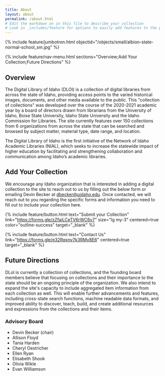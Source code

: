 ```yaml
---
title: About
layout: about
permalink: /about.html
# Edit the markdown on in this file to describe your collection
# Look in _includes/feature for options to easily add features to the page
---
```


{% include feature/jumbotron.html objectid="/objects/small/albion-state-normal-school_sm.jpg" %} 

{% include feature/nav-menu.html sections="Overview;Add Your Collection;Future Directions" %}

## Overview

The Digital Library of Idaho (DLOI) is a collection of digital libraries from across the state of Idaho, providing access points to the varied historical images, documents, and other media available to the public. This "collection of collections" was developed over the course of the 2020-2021 academic year by a board of directors drawn from librarians from the University of Idaho, Boise State University, Idaho State University and the Idaho Commission for Libraries. The site currently features over 150 collections from 6 organizations from across the state that can be searched and browsed by subject matter, material type, date range, and location. 

The Digital Library of Idaho is the first initiative of the Network of Idaho Academic Libraries (NIAL), which seeks to increase the statewide impact of higher education by facilitating and strengthening collaboration and communication among Idaho’s academic libraries.

## Add Your Collection

We encourage any Idaho organization that is interested in adding a digital collection to the site to reach out to us by filling out the below form or emailing Devin Becker at dbecker@uidaho.edu. Once contacted, we will reach out to you regarding the specific forms and information you need to fill out to include your collection here.

{% include feature/button.html text="Submit your Collection" link="https://forms.gle/zZfajLCeTV6rWC6v7" size="lg my-3" centered=true color="outline-success" target="_blank"  %}

{% include feature/button.html text="Contact Us" link="https://forms.gle/e32Rqxnv7k3RMv8E6" centered=true target="_blank" %}

## Future Directions

DLoI is currently a collection of collections, and the founding board members believe that focusing on collections and their importance to the state should be an ongoing principle of the organization. We also intend to expand the site's capacity to include aggregated item information from each collection as well. This will enable further advancements and features, including cross-state search functions, machine readable data formats, and improved ability to discover, teach, build, and create additional resources and expressions from the collections and their items. 

### Advisory Board

- Devin Becker (chair)
- Allison Floyd
- Tania Harden
- Cheryl Oestricher
- Ellen Ryan
- Elisabeth Shook
- Olivia Wikle
- Evan Williamson
